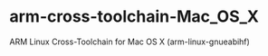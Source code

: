 arm-cross-toolchain-Mac_OS_X
============================

ARM Linux Cross-Toolchain for Mac OS X (arm-linux-gnueabihf)
